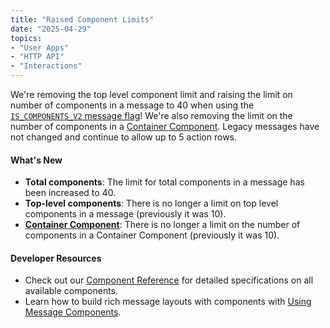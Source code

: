 ```yaml
---
title: "Raised Component Limits"
date: "2025-04-29"
topics:
- "User Apps"
- "HTTP API"
- "Interactions"
---
```


We're removing the top level component limit and raising the limit on number of components in a message to 40 when using the [`IS_COMPONENTS_V2` message flag](/docs/resources/message#message-object-message-flags)! We're also removing the limit on the number of components in a [Container Component](/docs/components/reference#container). Legacy messages have not changed and continue to allow up to 5 action rows.

#### What's New

- **Total components**: The limit for total components in a message has been increased to 40.
- **Top-level components**: There is no longer a limit on top level components in a message (previously it was 10).
- **[Container Component](/docs/components/reference#container)**: There is no longer a limit on the number of components in a Container Component (previously it was 10).

#### Developer Resources

- Check out our [Component Reference](/docs/components/reference) for detailed specifications on all available components.
- Learn how to build rich message layouts with components with [Using Message Components](/docs/components/using-message-components).
